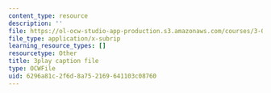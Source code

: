```yaml
---
content_type: resource
description: ''
file: https://ol-ocw-studio-app-production.s3.amazonaws.com/courses/3-091sc-introduction-to-solid-state-chemistry-fall-2010/6296a81c2f6d8a752169641103c08760_vPQ9a_xIqRg.srt
file_type: application/x-subrip
learning_resource_types: []
resourcetype: Other
title: 3play caption file
type: OCWFile
uid: 6296a81c-2f6d-8a75-2169-641103c08760
---
```

